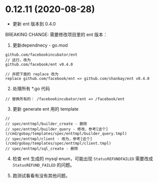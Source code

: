 # 0.12.11 (2020-08-28)

- 更新 ent 版本到 0.4.0

BREAKING CHANGE:
需要修改项目里的 ent 版本：

1. 更新dependnecy - go.mod
```
github.com/facebookincubator/ent
// 这行，改为
github.com/facebook/ent v0.4.0

// 并把下面的 replace 改为
replace github.com/facebook/ent => github.com/shanbay/ent v0.4.0
```

2. 处理所有 *.go 代码
```
// 替换所有的： /facebookincubator/ent => /facebook/ent
```

3. 更新 generate ent 用的 template
```
// 
// spec/enttmpl/builder_create - 删除
// spec/enttmpl/builder_query - 修改，参考[这个](/cmd/gobay/templates/spec/enttmpl/builder_query.tmpl)
// spec/enttmpl/client - 改为，参考[这个](/cmd/gobay/templates/spec/enttmpl/client.tmpl)
// spec/enttmpl/sql_create - 删除
```

4. 检查 ent 生成的 mysql enum，可能出现 `StatusREFUNDFAILED` 需要改成 `StatusREFUND_FAILED` 的问题。

5. 跑测试看看有没有其他问题。
